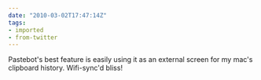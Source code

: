 ```yaml
---
date: "2010-03-02T17:47:14Z"
tags:
- imported
- from-twitter
---
```

Pastebot's best feature is easily using it as an external screen for my mac's clipboard history. Wifi-sync'd bliss!
